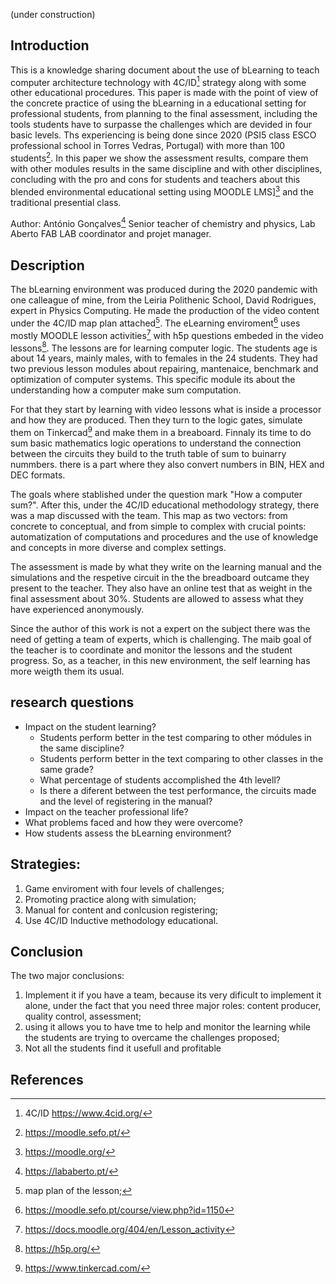 (under construction)

## Introduction
This is a knowledge sharing document about the use of bLearning to teach computer architecture technology with 4C/ID[^1] strategy along with some other educational procedures. This paper is made with the point of view of the concrete practice of using the bLearning in a educational setting for professional students, from planning to the final assessment, including the tools students have to surpasse the challenges which are devided in four basic levels. Ths experiencing is being done since 2020 (PSI5 class ESCO professional school in Torres Vedras, Portugal) with more than 100 students[^2]. In this paper we show the assessment results, compare them with other modules results in the same discipline and with other disciplines, concluding with the pro and cons for students and teachers about this blended environmental educational setting using MOODLE LMS][^3] and the traditional presential class.

Author: António Gonçalves[^4] 
Senior teacher of chemistry and physics, Lab Aberto FAB LAB coordinator and projet manager. 

## Description
The bLearning environment was produced during the 2020 pandemic with one calleague of mine, from the Leiria Polithenic School, David Rodrigues, expert in Physics Computing. He made the production of the video content under the 4C/ID map plan attached[^5]. The eLearning enviroment[^7] uses mostly MOODLE lesson activities[^6]  with h5p questions embeded in the video lessons[^8]. The lessons are for learning computer logic. The students age is about 14 years, mainly males, with to females in the 24 students. They had two previous lesson modules about repairing, mantenaice, benchmark and optimization of computer systems. This specific module its about the understanding how a computer make sum computation. 

For that they start by learning with video lessons what is inside a processor and how they are produced. Then they turn to the logic gates, simulate them on Tinkercad[^9] and make them in a breaboard. Finnaly its time to do sum basic mathematics logic operations to understand the connection between the circuits they build to the truth table of sum to buinarry nummbers. there is a part where they also convert numbers in BIN, HEX and DEC formats.

The goals where stablished under the question mark "How a computer sum?". After this, under the 4C/ID educational methodology strategy, there was a map discussed with the team. This map as two vectors: from concrete to conceptual, and from simple to complex with crucial points: automatization of computations and procedures and the use of knowledge and concepts in more diverse and complex settings.

The assessment is made by what they write on the learning manual and the simulations and the respetive circuit in the the breadboard outcame they present to the teacher. They also have an online test that as weight in the final assessment about 30%. Students are allowed to assess what they have experienced anonymously.

Since the author of this work is not a expert on the subject there was the need of getting a team of experts, which is challenging. The maib goal of the teacher is to coordinate and monitor the lessons and the student progress. So, as a teacher, in this new environment, the self learning has more weigth them its usual.

## research questions

- Impact on the student learning?
  - Students perform better in the test comparing to other módules in the same discipline?
  - Students perform better in the text comparing to other classes in the same grade?
  - What percentage of students accomplished the 4th levell?
  - Is there a diferent between the test performance, the circuits made and the level of registering in the manual?
- Impact on the teacher professional life?
- What problems faced and how they were overcome?
- How students assess the bLearning environment?

## Strategies:
1. Game enviroment with four levels of challenges;
2. Promoting practice along with simulation;
3. Manual for content and conlcusion registering;
4. Use 4C/ID Inductive methodology educational.

## Conclusion
The two major conclusions:
1. Implement it if you have a team, because its very dificult to implement it alone, under the fact that you need three major roles:
   content producer, quality control, assessment;
2. using it allows you to have tme to help and monitor the learning while the students are trying to overcame the challenges proposed;
3. Not all the students find it usefull and profitable

## References
[^1]:4C/ID https://www.4cid.org/
[^2]:https://moodle.sefo.pt/
[^3]:https://moodle.org/
[^4]:https://lababerto.pt/
[^5]:map plan of the lesson; 
[^6]:https://docs.moodle.org/404/en/Lesson_activity
[^7]:https://moodle.sefo.pt/course/view.php?id=1150
[^8]:https://h5p.org/
[^9]:https://www.tinkercad.com/

